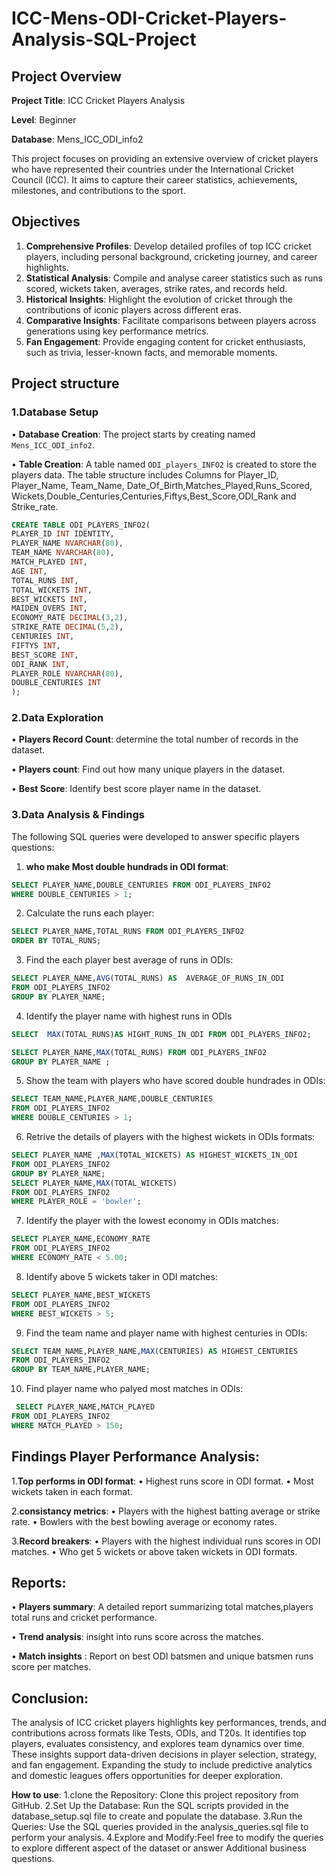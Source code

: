 # ICC-Mens-ODI-Cricket-Players-Analysis-SQL-Project

## Project Overview

**Project Title**: ICC Cricket Players Analysis 

**Level**: Beginner

**Database**: Mens_ICC_ODI_info2

This project focuses on providing an extensive overview of cricket players who have represented their countries under the International Cricket Council (ICC). It aims to capture their career statistics, achievements, milestones, and contributions to the sport.

## Objectives

1.	**Comprehensive Profiles**: Develop detailed profiles of top ICC cricket players, including personal background, cricketing journey, and career highlights.
2.	**Statistical Analysis**: Compile and analyse career statistics such as runs scored, wickets taken, averages, strike rates, and records held.
3.	**Historical Insights**: Highlight the evolution of cricket through the contributions of iconic players across different eras.
4.	**Comparative Insights**: Facilitate comparisons between players across generations using key performance metrics.
5.	**Fan Engagement**: Provide engaging content for cricket enthusiasts, such as trivia, lesser-known facts, and memorable moments.
   
## Project structure

### 1.Database Setup

•	**Database Creation**: The project starts by creating named `Mens_ICC_ODI_info2`.

•	**Table Creation**: A table named `ODI_players_INFO2` is created to store the players data. The table structure includes
Columns for Player_ID, Player_Name, Team_Name, Date_Of_Birth,Matches_Played,Runs_Scored,
Wickets,Double_Centuries,Centuries,Fiftys,Best_Score,ODI_Rank and Strike_rate.

```sql
CREATE TABLE ODI_PLAYERS_INFO2(
PLAYER_ID INT IDENTITY,
PLAYER_NAME NVARCHAR(80),
TEAM_NAME NVARCHAR(80),
MATCH_PLAYED INT,
AGE INT,
TOTAL_RUNS INT,
TOTAL_WICKETS INT,
BEST_WICKETS INT,
MAIDEN_OVERS INT,
ECONOMY_RATE DECIMAL(3,2),
STRIKE_RATE DECIMAL(5,2),
CENTURIES INT,
FIFTYS INT,
BEST_SCORE INT,
ODI_RANK INT,
PLAYER_ROLE NVARCHAR(80),
DOUBLE_CENTURIES INT
);
```

 ### 2.Data Exploration
 
•	**Players Record Count**: determine the total number of records in the dataset.

•	**Players count**: Find out how many unique players in the dataset.

•	**Best Score**: Identify best score player name in the dataset.



### 3.Data Analysis & Findings
The following SQL queries were developed to answer specific players questions:

1. **who make Most double hundrads in ODI format**:
```sql
SELECT PLAYER_NAME,DOUBLE_CENTURIES FROM ODI_PLAYERS_INFO2 
WHERE DOUBLE_CENTURIES > 1;
```

2.	Calculate the runs each player:
```sql
SELECT PLAYER_NAME,TOTAL_RUNS FROM ODI_PLAYERS_INFO2 
ORDER BY TOTAL_RUNS;
```
3.	Find the each player best average of runs in ODIs:
```sql
SELECT PLAYER_NAME,AVG(TOTAL_RUNS) AS  AVERAGE_OF_RUNS_IN_ODI 
FROM ODI_PLAYERS_INFO2
GROUP BY PLAYER_NAME;
```

4.	Identify the player name with highest runs in ODIs
 ```sql
 SELECT  MAX(TOTAL_RUNS)AS HIGHT_RUNS_IN_ODI FROM ODI_PLAYERS_INFO2;

SELECT PLAYER_NAME,MAX(TOTAL_RUNS) FROM ODI_PLAYERS_INFO2
GROUP BY PLAYER_NAME ;
``` 
5.	Show the team with players who have scored double hundrades in ODIs:
```sql
SELECT TEAM_NAME,PLAYER_NAME,DOUBLE_CENTURIES 
FROM ODI_PLAYERS_INFO2
WHERE DOUBLE_CENTURIES > 1;
```   
6.	Retrive the details of players with the highest wickets in ODIs formats:
 ```sql
 SELECT PLAYER_NAME ,MAX(TOTAL_WICKETS) AS HIGHEST_WICKETS_IN_ODI 
FROM ODI_PLAYERS_INFO2
GROUP BY PLAYER_NAME;
SELECT PLAYER_NAME,MAX(TOTAL_WICKETS)
FROM ODI_PLAYERS_INFO2
WHERE PLAYER_ROLE = 'bowler';
``` 
7.	Identify the player with the lowest economy in ODIs matches:
```sql
SELECT PLAYER_NAME,ECONOMY_RATE 
FROM ODI_PLAYERS_INFO2 
WHERE ECONOMY_RATE < 5.00;
```
8.	Identify above 5 wickets taker in ODI matches:
```sql
SELECT PLAYER_NAME,BEST_WICKETS 
FROM ODI_PLAYERS_INFO2 
WHERE BEST_WICKETS > 5;
```
9.	Find the team name and player name with highest centuries in ODIs:
 ```sql
 SELECT TEAM_NAME,PLAYER_NAME,MAX(CENTURIES) AS HIGHEST_CENTURIES
FROM ODI_PLAYERS_INFO2
GROUP BY TEAM_NAME,PLAYER_NAME;
```
10.	Find player name who palyed most matches in ODIs:
 ```sql
  SELECT PLAYER_NAME,MATCH_PLAYED 
FROM ODI_PLAYERS_INFO2 
WHERE MATCH_PLAYED > 150;
```
## Findings Player Performance Analysis:
1.**Top performs in ODI format**: 
•	Highest runs score in ODI format.
•	Most wickets taken in each format.

2.**consistancy metrics**:
•	Players with the highest batting average or strike rate.
•	Bowlers with the best bowling average or economy rates.

3.**Record breakers**:
•	Players with the highest individual runs scores in ODI matches.
•	Who get 5 wickets or above taken wickets in ODI formats.

 ## Reports:
•	**Players summary**: A detailed  report summarizing  total matches,players total runs and cricket performance.

•	**Trend analysis**: insight into runs score across the matches.

•	**Match insights** : Report on best ODI batsmen and unique batsmen runs score per matches.

## Conclusion:
The analysis of ICC cricket players highlights key performances, trends, and contributions across formats like Tests, ODIs, and T20s. It identifies top players, evaluates consistency, and explores team dynamics over time. These insights support data-driven decisions in player selection, strategy, and fan engagement. Expanding the study to include predictive analytics and domestic leagues offers opportunities for deeper exploration.

**How to use**:
1.clone the Repository: Clone this project repository from GitHub.
2.Set Up the Database: Run the SQL scripts provided in the database_setup.sql file to create and populate the database.
3.Run the Queries: Use the SQL queries provided in the analysis_queries.sql file to perform your analysis.
4.Explore and Modify:Feel free to modify the queries to explore different aspect of the dataset or answer
Additional business questions.




























































